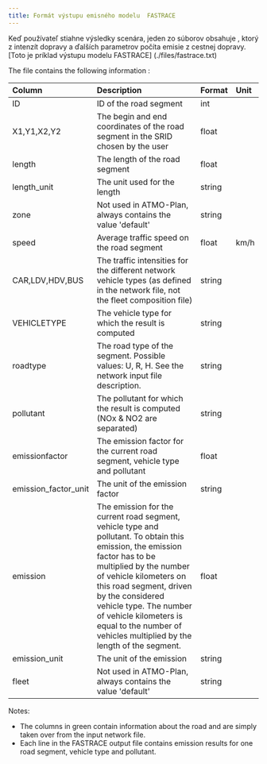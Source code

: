 ```yaml
---
title: Formát výstupu emisného modelu  FASTRACE 
---
```




Keď používateľ stiahne výsledky scenára, jeden zo súborov   obsahuje <a name="výstup emisného modelu FASTRACE"></a>, ktorý z intenzít dopravy a ďalších parametrov počíta emisie z cestnej dopravy. [Toto je príklad výstupu modelu FASTRACE] (./files/fastrace.txt)

<!-- When the user downloads the scenario results, one of the files contains the output of the FASTRACE traffic emission model calculation. This translates the traffic intensities on the network into emission values. [This is an example file](./files/fastrace.txt) -->
<a name="abcd"></a>

The file contains the following information :

| Column               | Description                                                                                                                                                                                                                                                                                                                                            | Format | Unit |
| :------------------- | :----------------------------------------------------------------------------------------------------------------------------------------------------------------------------------------------------------------------------------------------------------------------------------------------------------------------------------------------------- | :----- | :--- |
| ID                   | ID of the road segment                                                                                                                                                                                                                                                                                                                                 | int    |      |
| X1,Y1,X2,Y2          | The begin and end coordinates of the road segment in the SRID chosen by the user                                                                                                                                                                                                                                                                       | float  |      |
| length               | The length of the road segment                                                                                                                                                                                                                                                                                                                         | float  |      |
| length_unit          | The unit used for the length                                                                                                                                                                                                                                                                                                                           | string |      |
| zone                 | Not used in ATMO-Plan, always contains the value 'default'                                                                                                                                                                                                                                                                                             | string |      |
| speed                | Average traffic speed on the road segment                                                                                                                                                                                                                                                                                                              | float  | km/h |
| CAR,LDV,HDV,BUS      | The traffic intensities for the different network vehicle types (as defined in the network file, not the fleet composition file)                                                                                                                                                                                                                       | string |      |
| VEHICLETYPE          | The vehicle type for which the result is computed                                                                                                                                                                                                                                                                                                      | string |      |
| roadtype             | The road type of the segment. Possible values: U, R, H. See the network input file description.                                                                                                                                                                                                                                                        | string |      |
| pollutant            | The pollutant for which the result is computed (NOx & NO2 are separated)                                                                                                                                                                                                                                                                               | string |      |
| emissionfactor       | The emission factor for the current road segment, vehicle type and pollutant                                                                                                                                                                                                                                                                           | float  |      |
| emission_factor_unit | The unit of the emission factor                                                                                                                                                                                                                                                                                                                        | string |      |
| emission             | The emission for the current road segment, vehicle type and pollutant. To obtain this emission, the emission factor has to be multiplied by the number of vehicle kilometers on this road segment, driven by the considered vehicle type. The number of vehicle kilometers is equal to the number of vehicles multiplied by the length of the segment. | float  |      |
| emission_unit        | The unit of the emission                                                                                                                                                                                                                                                                                                                               | string |      |
| fleet                | Not used in ATMO-Plan, always contains the value 'default'                                                                                                                                                                                                                                                                                             | string |      |

Notes:

- The columns in green contain information about the road and are simply taken over from the input network file.
- Each line in the FASTRACE output file contains emission results for one road segment, vehicle type and pollutant.
